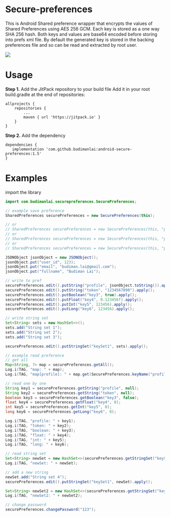 # Secure-preferences

This is Android Shared preference wrapper that encrypts the values of Shared Preferences using AES 256 GCM. Each key is stored as a one way SHA 256 hash. Both keys and values are base64 encoded before storing into prefs xml file. By default the generated key is stored in the backing preferences file and so can be read and extracted by root user.

![](https://budimanlai.com/i/secure_pref_02.jpg)

# Usage

**Step 1.** Add the JitPack repository to your build file Add it in your root build.gradle at the end of repositories:

    allprojects {
        repositories {
            ...
            maven { url 'https://jitpack.io' }
        }
    }

**Step 2.** Add the dependency

    dependencies {
       implementation 'com.github.budimanlai:android-secure-preferences:1.5'
    }

# Examples

import the library
```java
import com.budimanlai.securepreferences.SecurePreferences;
```

```java
// example save preference
SharedPreferences securePreferences = new SecurePreferences(this);

// or
// SharedPreferences securePreferences = new SecurePreferences(this, "password");
// or
// SharedPreferences securePreferences = new SecurePreferences(this, "password", "pref_custome_name");
// or
// SharedPreferences securePreferences = new SecurePreferences(this, "password", "salt", "pref_custome_name");

JSONObject jsonObject = new JSONObject();
jsonObject.put("user_id", 123);
jsonObject.put("email", "budiman.lai@gmail.com");
jsonObject.put("fullname", "Budiman Lai");

// write to pref
securePreferences.edit().putString("profile", jsonObject.toString()).apply();
securePreferences.edit().putString("token", "1234567890").apply();
securePreferences.edit().putBoolean("key3", true).apply();
securePreferences.edit().putFloat("key4", 0.123456f).apply();
securePreferences.edit().putInt("key5", 123456).apply();
securePreferences.edit().putLong("key6", 123456).apply();

// write string set
Set<String> sets = new HashSet<>();
sets.add("String set 1");
sets.add("String set 2");
sets.add("String set 3");

securePreferences.edit().putStringSet("keySet1", sets).apply();

// example read preference
// get all
Map<String, ?> map = securePreferences.getAll();
Log.i(TAG, "map: " + map);
Log.i(TAG, "map[profile]: " + map.get(SecurePreferences.keyName("profile")));

// read one by one
String key1 = securePreferences.getString("profile", null);
String key2 = securePreferences.getString("token", null);
boolean key3 = securePreferences.getBoolean("key3", false);
float key4 = securePreferences.getFloat("key4", 0);
int key5 = securePreferences.getInt("key5", 0);
long key6 = securePreferences.getLong("key6", 0);

Log.i(TAG, "profile: " + key1);
Log.i(TAG, "token: " + key2);
Log.i(TAG, "boolean: " + key3);
Log.i(TAG, "float: " + key4);
Log.i(TAG, "int: " + key5);
Log.i(TAG, "long: " + key6);

// read string set
Set<String> newSet = new HashSet<>(securePreferences.getStringSet("keySet1", new HashSet<String>()));
Log.i(TAG, "newSet: " + newSet);

// add a new string
newSet.add("String set 4");
securePreferences.edit().putStringSet("keySet1", newSet).apply();

Set<String> newSet2 = new HashSet<>(securePreferences.getStringSet("keySet1", new HashSet<String>()));
Log.i(TAG, "newSet2: " + newSet2);

// change password
securePreferences.changePassword("123");
```
